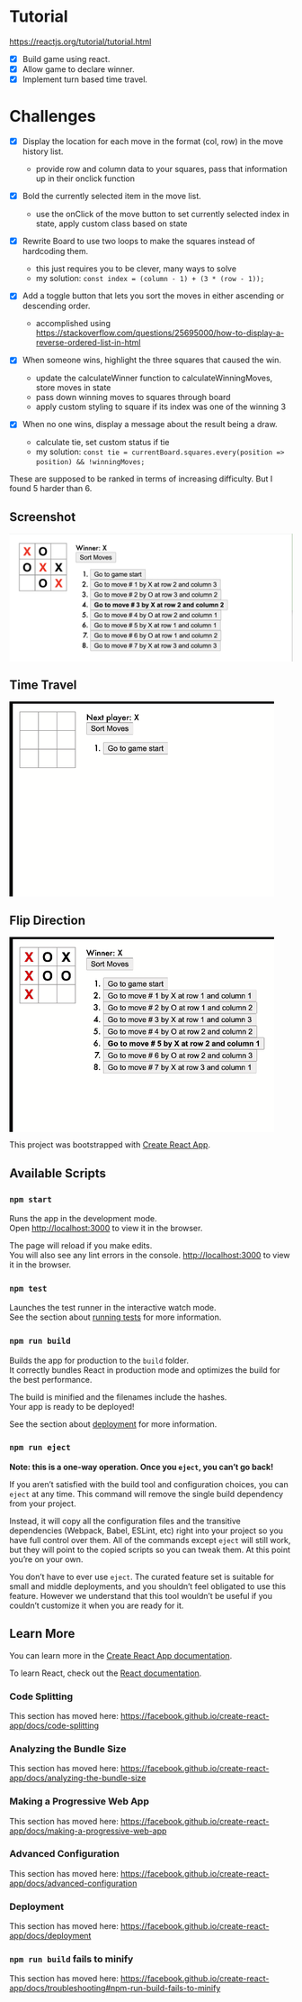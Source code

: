 # Tutorial
https://reactjs.org/tutorial/tutorial.html

- [x] Build game using react.
- [x] Allow game to declare winner.
- [x] Implement turn based time travel.

# Challenges
- [x] Display the location for each move in the format (col, row) in the move history list.
  - provide row and column data to your squares, pass that information up in their onclick function

- [x] Bold the currently selected item in the move list.
  - use the onClick of the move button to set currently selected index in state, apply custom class based on state

- [x] Rewrite Board to use two loops to make the squares instead of hardcoding them.
  - this just requires you to be clever, many ways to solve
  - my solution: `const index = (column - 1) + (3 * (row - 1));`

- [x] Add a toggle button that lets you sort the moves in either ascending or descending order.
  - accomplished using https://stackoverflow.com/questions/25695000/how-to-display-a-reverse-ordered-list-in-html

- [x] When someone wins, highlight the three squares that caused the win.
  - update the calculateWinner function to calculateWinningMoves, store moves in state
  - pass down winning moves to squares through board
  - apply custom styling to square if its index was one of the winning 3

- [x] When no one wins, display a message about the result being a draw.
  - calculate tie, set custom status if tie
  - my solution: `const tie = currentBoard.squares.every(position => position) && !winningMoves;`

These are supposed to be ranked in terms of increasing difficulty.  But I found 5 harder than 6. 

## Screenshot
<img src="https://github.com/zkevinbai/react-tictactoe/blob/master/assets/screen_shot.png" align="center"/>

## Time Travel
<img src="https://github.com/zkevinbai/react-tictactoe/blob/master/assets/time_travel.gif" align="center"/>

## Flip Direction
<img src="https://github.com/zkevinbai/react-tictactoe/blob/master/assets/flip_direction.gif" align="center"/>

This project was bootstrapped with [Create React App](https://github.com/facebook/create-react-app).

## Available Scripts

### `npm start`

Runs the app in the development mode.<br />
Open [http://localhost:3000](http://localhost:3000) to view it in the browser.

The page will reload if you make edits.<br />
You will also see any lint errors in the console. [http://localhost:3000](http://localhost:3000) to view it in the browser.

### `npm test`

Launches the test runner in the interactive watch mode.<br />
See the section about [running tests](https://facebook.github.io/create-react-app/docs/running-tests) for more information.

### `npm run build`

Builds the app for production to the `build` folder.<br />
It correctly bundles React in production mode and optimizes the build for the best performance.

The build is minified and the filenames include the hashes.<br />
Your app is ready to be deployed!

See the section about [deployment](https://facebook.github.io/create-react-app/docs/deployment) for more information.

### `npm run eject`

**Note: this is a one-way operation. Once you `eject`, you can’t go back!**

If you aren’t satisfied with the build tool and configuration choices, you can `eject` at any time. This command will remove the single build dependency from your project.

Instead, it will copy all the configuration files and the transitive dependencies (Webpack, Babel, ESLint, etc) right into your project so you have full control over them. All of the commands except `eject` will still work, but they will point to the copied scripts so you can tweak them. At this point you’re on your own.

You don’t have to ever use `eject`. The curated feature set is suitable for small and middle deployments, and you shouldn’t feel obligated to use this feature. However we understand that this tool wouldn’t be useful if you couldn’t customize it when you are ready for it.

## Learn More

You can learn more in the [Create React App documentation](https://facebook.github.io/create-react-app/docs/getting-started).

To learn React, check out the [React documentation](https://reactjs.org/).

### Code Splitting

This section has moved here: https://facebook.github.io/create-react-app/docs/code-splitting

### Analyzing the Bundle Size

This section has moved here: https://facebook.github.io/create-react-app/docs/analyzing-the-bundle-size

### Making a Progressive Web App

This section has moved here: https://facebook.github.io/create-react-app/docs/making-a-progressive-web-app

### Advanced Configuration

This section has moved here: https://facebook.github.io/create-react-app/docs/advanced-configuration

### Deployment

This section has moved here: https://facebook.github.io/create-react-app/docs/deployment

### `npm run build` fails to minify

This section has moved here: https://facebook.github.io/create-react-app/docs/troubleshooting#npm-run-build-fails-to-minify

